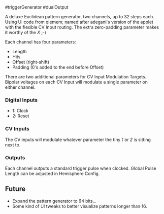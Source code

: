 #triggerGenerator #dualOutput 

A deluxe Euclidean pattern generator, two channels, up to 32 steps each. Using UI code from qiemem; named after adegani's version of the applet with the flexible CV Input routing. The extra zero-padding parameter makes it worthy of the *X* ;-)

Each channel has four parameters:
* Length
* Hits
* Offset (right-shift)
* Padding (0's added to the end before Offset)

There are two additional parameters for CV Input Modulation Targets. Bipolar voltages on each CV Input will modulate a single parameter on either channel.

### Digital Inputs
* 1: Clock
* 2: Reset

### CV Inputs
The CV inputs will modulate whatever parameter the tiny _1_ or _2_ is sitting next to.

### Outputs
Each channel outputs a standard trigger pulse when clocked. Global Pulse Length can be adjusted in Hemisphere Config.

## Future
* Expand the pattern generator to 64 bits...
* Some kind of UI tweaks to better visualize patterns longer than 16.